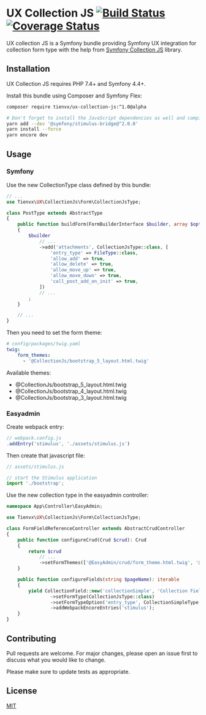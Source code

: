 # UX Collection JS  [![Build Status][actions_badge]][actions_link] [![Coverage Status][coveralls_badge]][coveralls_link]

UX collection JS is a Symfony bundle providing Symfony UX integration for collection form type with the help from [Symfony Collection JS](https://github.com/ruano-a/symfonyCollectionJs) library.

## Installation

UX Collection JS requires PHP 7.4+ and Symfony 4.4+.

Install this bundle using Composer and Symfony Flex:

```sh
composer require tienvx/ux-collection-js:^1.0@alpha

# Don't forget to install the JavaScript dependencies as well and compile
yarn add --dev '@symfony/stimulus-bridge@^2.0.0'
yarn install --force
yarn encore dev
```

## Usage

### Symfony

Use the new CollectionType class defined by this bundle:

```php
// ...
use Tienvx\UX\CollectionJs\Form\CollectionJsType;

class PostType extends AbstractType
{
    public function buildForm(FormBuilderInterface $builder, array $options)
    {
        $builder
            // ...
            ->add('attachments', CollectionJsType::class, [
                'entry_type' => FileType::class,
                'allow_add' => true,
                'allow_delete' => true,
                'allow_move_up' => true,
                'allow_move_down' => true,
                'call_post_add_on_init' => true,
            ])
            // ...
        ;
    }

    // ...
}
```

Then you need to set the form theme:
```yaml
# config/packages/twig.yaml
twig:
    form_themes:
      - '@CollectionJs/bootstrap_5_layout.html.twig'
```

Available themes:
- @CollectionJs/bootstrap_5_layout.html.twig
- @CollectionJs/bootstrap_4_layout.html.twig
- @CollectionJs/bootstrap_3_layout.html.twig

### Easyadmin

Create webpack entry:

```javascript
// webpack.config.js
.addEntry('stimulus', './assets/stimulus.js')
```

Then create that javascript file:

```javascript
// assets/stimulus.js

// start the Stimulus application
import './bootstrap';
```

Use the new collection type in the easyadmin controller:

```php
namespace App\Controller\EasyAdmin;

use Tienvx\UX\CollectionJs\Form\CollectionJsType;

class FormFieldReferenceController extends AbstractCrudController
{
    public function configureCrud(Crud $crud): Crud
    {
        return $crud
            // ...
            ->setFormThemes(['@EasyAdmin/crud/form_theme.html.twig', '@CollectionJs/bootstrap_5_layout.html.twig']);
    }

    public function configureFields(string $pageName): iterable
    {
        yield CollectionField::new('collectionSimple', 'Collection Field (simple)')
                ->setFormType(CollectionJsType::class)
                ->setFormTypeOption('entry_type', CollectionSimpleType::class)
                ->addWebpackEncoreEntries('stimulus');
    }
}
```

## Contributing
Pull requests are welcome. For major changes, please open an issue first to discuss what you would like to change.

Please make sure to update tests as appropriate.

## License
[MIT](LICENSE)

[actions_badge]: https://github.com/tienvx/ux-collection-js/workflows/main/badge.svg
[actions_link]: https://github.com/tienvx/ux-collection-js/actions

[coveralls_badge]: https://coveralls.io/repos/tienvx/ux-collection-js/badge.svg?branch=main&service=github
[coveralls_link]: https://coveralls.io/github/tienvx/ux-collection-js?branch=main
